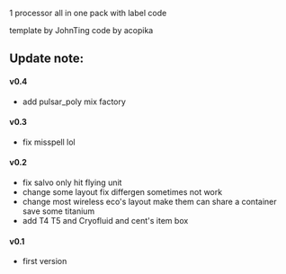 1 processor all in one pack with label code

template by JohnTing
code by acopika

## Update note:
#### v0.4
- add pulsar_poly mix factory
#### v0.3
- fix misspell lol
#### v0.2
- fix salvo only hit flying unit
- change some layout fix differgen sometimes not work
- change most wireless eco's layout make them can share a container save some titanium
- add T4 T5 and Cryofluid and cent's item box
#### v0.1
- first version